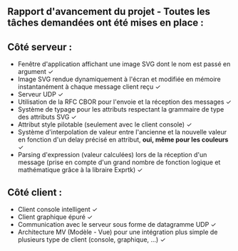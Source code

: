 ﻿## Rapport d'avancement du projet - Toutes les tâches demandées ont été mises en place :

## **Côté serveur :**

 - Fenêtre d'application affichant une image SVG dont le nom est passé en argument ✓
 - Image SVG rendue dynamiquement à l'écran et modifiée en mémoire instantanément à chaque message client reçu ✓
 - Serveur UDP ✓
 - Utilisation de la RFC CBOR pour l'envoie et la réception des messages ✓
 - Système de typage pour les attributs respectant la grammaire de type des attributs SVG ✓
 - Attribut style pilotable (seulement avec le client console) ✓
 - Système d'interpolation de valeur entre l'ancienne et la nouvelle valeur en fonction d'un delay précisé en attribut, **oui, même pour les couleurs** ✓
 - Parsing d'expression (valeur calculées) lors de la réception d'un message (prise en compte d'un grand nombre de fonction logique et mathématique grâce à la libraire Exprtk) ✓

## **Côté client :**

 - Client console intelligent ✓
 - Client graphique épuré ✓
 - Communication avec le serveur sous forme de datagramme UDP ✓
 - Architecture MV (Modèle - Vue) pour une intégration plus simple de plusieurs type de client (console, graphique, ...) ✓

